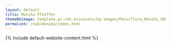 ```yaml
---
layout: default
title: Monika Pfeiffer
themeBGimage: template.pc-cdn.eu/assets/bg-images/Passiflora_Monika_3888.jpeg
permalink: /sub/monika/index.html
---
```

{% include default-website-content.html %}
